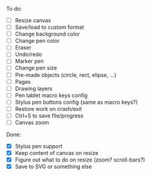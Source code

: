 To do:

* [ ] Resize canvas
* [ ] Save/load to custom format
* [ ] Change background color
* [ ] Change pen color
* [ ] Eraser
* [ ] Undo/redo
* [ ] Marker pen
* [ ] Change pen size
* [ ] Pre-made objects (circle, rect, elipse, ...)
* [ ] Pages
* [ ] Drawing layers
* [ ] Pen tablet macro keys config
* [ ] Stylus pen buttons config (same as macro keys?)
* [ ] Restore work on crash/exit
* [ ] Ctrl+S to save file/progress
* [ ] Canvas zoom

Done:

* [x] Stylus pen support
* [x] Keep content of canvas on resize
* [x] Figure out what to do on resize (zoom? scroll-bars?)
* [x] Save to SVG or something else
